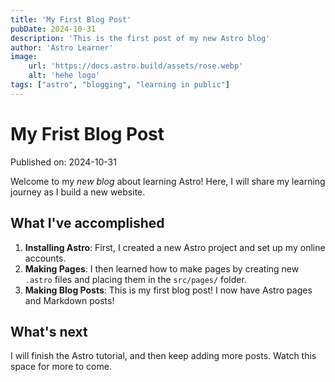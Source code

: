 ```yaml
---
title: 'My First Blog Post'
pubDate: 2024-10-31
description: 'This is the first post of my new Astro blog'
author: 'Astro Learner'
image:
    url: 'https://docs.astro.build/assets/rose.webp'
    alt: 'hehe logo'
tags: ["astro", "blogging", "learning in public"]
---
```


# My Frist Blog Post

Published on: 2024-10-31

Welcome to my _new blog_ about learning Astro! Here, I will share my learning journey as I build a new website.

## What I've accomplished

1. **Installing Astro**: First, I created a new Astro project and set up my online accounts.
2. **Making Pages**: I then learned how to make pages by creating new `.astro` files and placing them in the `src/pages/` folder.
3. **Making Blog Posts**: This is my first blog post! I now have Astro pages and Markdown posts!

## What's next
I will finish the Astro tutorial, and then keep adding more posts. Watch this space for more to come.